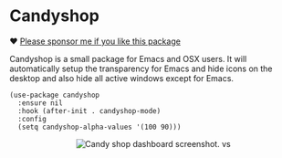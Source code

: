 # Candyshop

❤️ [Please sponsor me if you like this package](https://github.com/sponsors/konrad1977)

Candyshop is a small package for Emacs and OSX users. It will automatically setup the transparency for Emacs and hide icons on the desktop and also hide all active windows except for Emacs.

```emacs-lisp
(use-package candyshop
  :ensure nil
  :hook (after-init . candyshop-mode)
  :config
  (setq candyshop-alpha-values '(100 90)))
```

<p align="center">
  <img src="https://github.com/konrad1977/candyshop/blob/master/screenshots/dashboard.png" 
  alt="Candy shop dashboard screenshot. vs"/>
</p>
